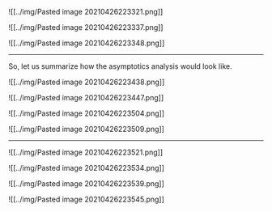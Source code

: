 ![[../img/Pasted image 20210426223321.png]]

![[../img/Pasted image 20210426223337.png]]

![[../img/Pasted image 20210426223348.png]]

---

So, let us summarize how the asymptotics analysis would look like.

![[../img/Pasted image 20210426223438.png]]

![[../img/Pasted image 20210426223447.png]]

![[../img/Pasted image 20210426223504.png]]

![[../img/Pasted image 20210426223509.png]]

---

![[../img/Pasted image 20210426223521.png]]

![[../img/Pasted image 20210426223534.png]]

![[../img/Pasted image 20210426223539.png]]

![[../img/Pasted image 20210426223545.png]]